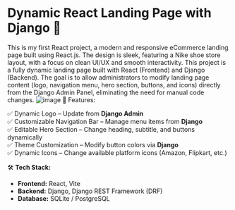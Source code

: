 # Dynamic React Landing Page with Django 🚀
This is my first React project, a modern and responsive eCommerce landing page built using React.js. The design is sleek, featuring a Nike shoe store layout, with a focus on clean UI/UX and smooth interactivity.
This project is a fully dynamic landing page built with React (Frontend) and Django (Backend). The goal is to allow administrators to modify landing page content (logo, navigation menu, hero section, buttons, and icons) directly from the Django Admin Panel, eliminating the need for manual code changes.
![image](https://github.com/user-attachments/assets/3f5b3332-bd66-4637-af84-fd763d194eb2)
🔹 Features:

✅ Dynamic Logo – Update from **Django Admin**  
✅ Customizable Navigation Bar – Manage menu items from **Django**  
✅ Editable Hero Section – Change heading, subtitle, and buttons dynamically  
✅ Theme Customization – Modify button colors via **Django**  
✅ Dynamic Icons – Change available platform icons (Amazon, Flipkart, etc.)  

🛠️ **Tech Stack:**  

- **Frontend:** React, Vite  
- **Backend:** Django, Django REST Framework (DRF)  
- **Database:** SQLite / PostgreSQL  

